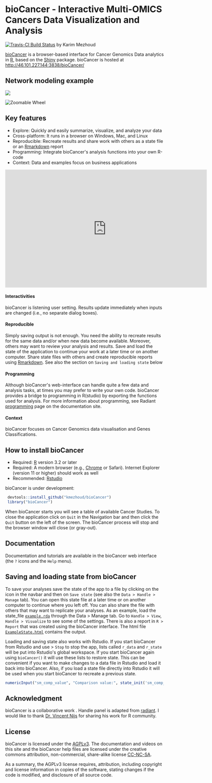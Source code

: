# bioCancer - Interactive Multi-OMICS Cancers Data Visualization and Analysis

[![Travis-CI Build Status](https://travis-ci.org/kmezhoud/bioCancer.svg?branch=master)](https://travis-ci.org/kmezhoud/bioCancer) by Karim Mezhoud
<!--
[![Coverage Status](https://img.shields.io/coveralls/kmezhoud/bioCancer.svg)](https://coveralls.io/r/kmezhoud/bioCancer?branch=master) 
-->

[bioCancer](
http://kmezhoud.github.io/bioCancer/
) is a browser-based interface for Cancer Genomics Data analytics in [R](http://www.r-project.org/), based on the [Shiny](http://www.rstudio.com/shiny/) package. bioCancer is hosted at 
http://46.101.227.144:3838/bioCancer/

<!--
It is inspired from [radiant](https://github.com/vnijs/radiant) developed by <a href="http://rady.ucsd.edu/faculty/directory/nijs/" target="\_blank">Dr. Vincent Nijs</a>. 
-->
## Network modeling example

<img src="./inst/extradata/imgs/demoReactome.gif">

![Zoomable Wheel](./inst/extradata/imgs/demoReactome.gif)


## Key features

- Explore: Quickly and easily summarize, visualize, and analyze your data
- Cross-platform: It runs in a browser on Windows, Mac, and Linux
- Reproducible: Recreate results and share work with others as a state file or an [Rmarkdown](http://rmarkdown.rstudio.com/) report
- Programming: Integrate bioCancer's analysis functions into your own R-code
- Context: Data and examples focus on business applications

<iframe width="640" height="375" src="https://www.youtube.com/embed/ioHopyfD2f0" frameborder="0" allowfullscreen></iframe>

#### Interactivities

bioCancer is listening user setting. Results update immediately when inputs are changed (i.e., no separate dialog boxes).

#### Reproducible

Simply saving output is not enough. You need the ability to recreate results for the same data and/or when new data become available. Moreover, others may want to review your analysis and results. Save and load the state of the application to continue your work at a later time or on another computer. Share state files with others and create reproducible reports using [Rmarkdown](http://rmarkdown.rstudio.com/). See also the section on `Saving and loading state` below


#### Programming

Although bioCancer's web-interface can handle quite a few data and analysis tasks, at times you may prefer to write your own code. bioCancer provides a bridge to programming in R(studio) by exporting the functions used for analysis. For more information about programming, see Radiant [programming](http://vnijs.github.io/radiant/programming.html) page on the documentation site.

#### Context

bioCancer focuses on Cancer Genomics data visualisation and Genes Classifications.



## How to install bioCancer


- Required: [R](http://cran.rstudio.com/) version 3.2 or later
- Required: A modern browser (e.g., [Chrome](https://www.google.com/intl/en/chrome/browser/desktop/) or Safari). Internet Explorer (version 11 or higher) should work as well
- Recommended: [Rstudio](http://www.rstudio.com/products/rstudio/download/)


bioCancer is under development:
```r
 devtools::install_github("kmezhoud/bioCancer")
 library("bioCancer")
```


When bioCancer starts you will see a table of available Cancer Studies.  To close the application click on `Quit` in the Navigation bar and then click the `Quit` button on the left of the screen. The bioCancer process will stop and the browser window will close (or gray-out).



## Documentation


Documentation and tutorials are available in the bioCancer web interface (the `?` icons and the `Help` menu).


## Saving and loading state from bioCancer
To save your analyses save the state of the app to a file by clicking on the <i title='Save' class='fa fa-save'></i> icon in the navbar and then on `Save state` (see also the `Data > Handle > Manage` tab). You can open this state file at a later time or on another computer to continue where you left off. You can also share the file with others that may want to replicate your analyses. As an example, load the state_file [`example.rda`](https://github.com/vnijs/radiant/blob/master/inst/examples/RadiantState.rda?raw=true) through the Data > Manage tab. Go to `Handle > View`, `Handle > Visualize` to see some of the settings. There is also a report in `R > Report` that was created using the bioCancer interface. The html file [`ExampleState.html`](https://github.com/vnijs/radiant/blob/master/inst/examples/RadiantState.html?raw=true) contains the output.


Loading and saving state also works with Rstudio. If you start bioCancer from Rstudio and use <i title='Power off' class='fa fa-power-off'></i> > `Stop` to stop the app, lists called `r_data` and `r_state` will be put into Rstudio's global workspace. If you start bioCancer again using `bioCancer()` it will use these lists to restore state. This can be convenient if you want to make changes to a data file in Rstudio and load it back into bioCancer. Also, if you load a state file directly into Rstudio it will be used when you start bioCancer to recreate a previous state.

```r
numericInput("sm_comp_value", "Comparison value:", state_init('sm_comp_value',sm_args$comp_value))
```

## Acknowledgment


bioCancer is a collaborative work . Handle panel is adapted from [radiant](https://github.com/vnijs/radiant). I would like to thank <a href="http://rady.ucsd.edu/faculty/directory/nijs/" target="\_blank"> Dr. Vincent Nijs</a> for sharing his work for R community.


## License

bioCancer is licensed under the <a href="http://www.tldrlegal.com/l/AGPL3" target="\_blank">AGPLv3</a>. The documentation and videos on this site and the bioCancer help files are licensed under the creative commons attribution, non-commercial, share-alike license <a href="http://creativecommons.org/licenses/by-nc-sa/4.0/" target="_blank">CC-NC-SA</a>.

As a summary, the AGPLv3 license requires, attribution, including copyright and license information in copies of the software, stating changes if the code is modified, and disclosure of all source code.


